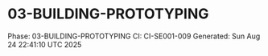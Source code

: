 # 03-BUILDING-PROTOTYPING
Phase: 03-BUILDING-PROTOTYPING
CI: CI-SE001-009
Generated: Sun Aug 24 22:41:10 UTC 2025
